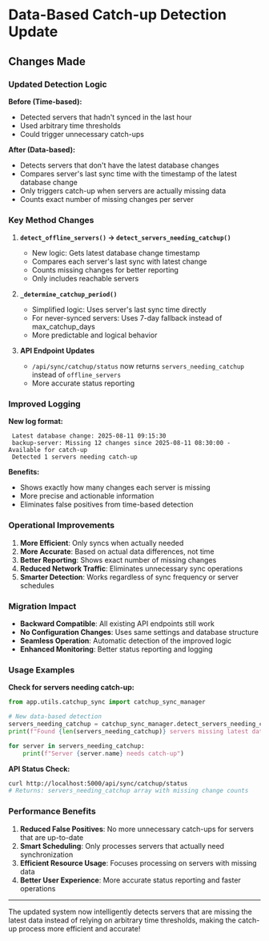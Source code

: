 # Data-Based Catch-up Detection Update

## Changes Made

###  **Updated Detection Logic**

**Before (Time-based):**
- Detected servers that hadn't synced in the last hour
- Used arbitrary time thresholds
- Could trigger unnecessary catch-ups

**After (Data-based):**
- Detects servers that don't have the latest database changes
- Compares server's last sync time with the timestamp of the latest database change
- Only triggers catch-up when servers are actually missing data
- Counts exact number of missing changes per server

###  **Key Method Changes**

1. **`detect_offline_servers()` → `detect_servers_needing_catchup()`**
   - New logic: Gets latest database change timestamp
   - Compares each server's last sync with latest change
   - Counts missing changes for better reporting
   - Only includes reachable servers

2. **`_determine_catchup_period()`**
   - Simplified logic: Uses server's last sync time directly
   - For never-synced servers: Uses 7-day fallback instead of max_catchup_days
   - More predictable and logical behavior

3. **API Endpoint Updates**
   - `/api/sync/catchup/status` now returns `servers_needing_catchup` instead of `offline_servers`
   - More accurate status reporting

###  **Improved Logging**

**New log format:**
```
 Latest database change: 2025-08-11 09:15:30
 backup-server: Missing 12 changes since 2025-08-11 08:30:00 - Available for catch-up
 Detected 1 servers needing catch-up
```

**Benefits:**
- Shows exactly how many changes each server is missing
- More precise and actionable information
- Eliminates false positives from time-based detection

###  **Operational Improvements**

1. **More Efficient**: Only syncs when actually needed
2. **More Accurate**: Based on actual data differences, not time
3. **Better Reporting**: Shows exact number of missing changes
4. **Reduced Network Traffic**: Eliminates unnecessary sync operations
5. **Smarter Detection**: Works regardless of sync frequency or server schedules

###  **Migration Impact**

- **Backward Compatible**: All existing API endpoints still work
- **No Configuration Changes**: Uses same settings and database structure
- **Seamless Operation**: Automatic detection of the improved logic
- **Enhanced Monitoring**: Better status reporting and logging

###  **Usage Examples**

**Check for servers needing catch-up:**
```python
from app.utils.catchup_sync import catchup_sync_manager

# New data-based detection
servers_needing_catchup = catchup_sync_manager.detect_servers_needing_catchup()
print(f"Found {len(servers_needing_catchup)} servers missing latest data")

for server in servers_needing_catchup:
    print(f"Server {server.name} needs catch-up")
```

**API Status Check:**
```bash
curl http://localhost:5000/api/sync/catchup/status
# Returns: servers_needing_catchup array with missing change counts
```

###  **Performance Benefits**

1. **Reduced False Positives**: No more unnecessary catch-ups for servers that are up-to-date
2. **Smart Scheduling**: Only processes servers that actually need synchronization
3. **Efficient Resource Usage**: Focuses processing on servers with missing data
4. **Better User Experience**: More accurate status reporting and faster operations

---

The updated system now intelligently detects servers that are missing the latest data instead of relying on arbitrary time thresholds, making the catch-up process more efficient and accurate! 
